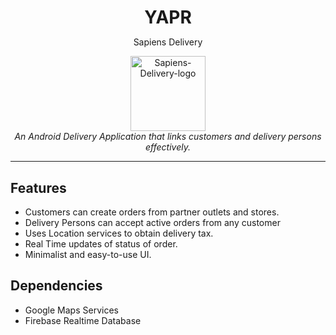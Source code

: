 <div align="center"><h1 style="margin-bottom:0">YAPR</h1>
  <p>Sapiens Delivery</p></div>

<p align="center">
  <img src="./logo.png" alt="Sapiens-Delivery-logo" width="120px" height="120px"/>
  <br>
  <i>An Android Delivery Application that links customers and delivery persons effectively.</i>
  <br>
</p>
<hr>

## Features

* Customers can create orders from partner outlets and stores.
* Delivery Persons can accept active orders from any customer
* Uses Location services to obtain delivery tax.
* Real Time updates of status of order.
* Minimalist and easy-to-use UI.

## Dependencies

* Google Maps Services
* Firebase Realtime Database
